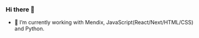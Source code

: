 ### Hi there 👋


- 🔭 I’m currently working with Mendix, JavaScript(React/Next/HTML/CSS) and Python.



